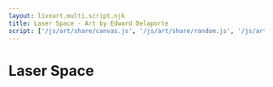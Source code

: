 ```yaml
---
layout: liveart.multi.script.njk
title: Laser Space - Art by Edward Delaporte
script: ['/js/art/share/canvas.js', '/js/art/share/random.js', '/js/art/laserspace.js']
---
```


# Laser Space